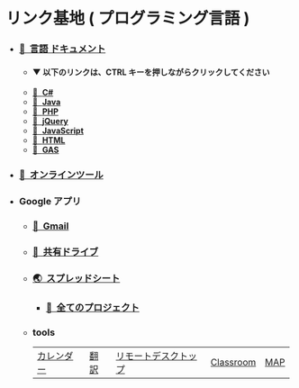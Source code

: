# リンク基地 ( プログラミング言語 )
- ### [🍔&nbsp; 言語 ドキュメント](https://github.com/winofsql/link-base-pg-language/blob/main/document.md)
  - #### ▼ 以下のリンクは、CTRL キーを押しながらクリックしてください
  - [📕&nbsp; **C#**](https://github.com/winofsql/link-base-pg-language/blob/main/document.md#c)
  - [📗&nbsp; **Java**](https://github.com/winofsql/link-base-pg-language/blob/main/document.md#java)
  - [📘&nbsp; **PHP**](https://github.com/winofsql/link-base-pg-language/blob/main/document.md#php)
  - [📙&nbsp; **jQuery**](https://github.com/winofsql/link-base-pg-language/blob/main/document.md#jquery)
  - [📒&nbsp; **JavaScript**](https://github.com/winofsql/link-base-pg-language/blob/main/document.md#javascript)
  - [📔&nbsp; **HTML**](https://github.com/winofsql/link-base-pg-language/blob/main/document.md#html)
  - [📓&nbsp; **GAS**](https://github.com/winofsql/link-base-pg-language/blob/main/document.md#google-apps-script)

- ### [💯&nbsp; オンラインツール](https://github.com/winofsql/link-base/blob/main/online-tool.md)

- ### Google アプリ
  - ### [📩&nbsp; Gmail](https://mail.google.com/)
  - ### [💾&nbsp; 共有ドライブ](https://drive.google.com/drive/shared-drives)
  - ### [🌏&nbsp; スプレッドシート](https://docs.google.com/spreadsheets)
    - ### [🏃&nbsp; 全てのプロジェクト](https://script.google.com/home/all)
  - ### tools

    |   |  |  |  |  |
    | -- | -- | -- | -- | -- | 
    | [カレンダー](https://calendar.google.com/calendar) | [翻訳](https://translate.google.co.jp/)  | [リモートデスクトップ](https://remotedesktop.google.com/access/) | [Classroom](https://classroom.google.com/) | [MAP](https://www.google.co.jp/maps) |

 
